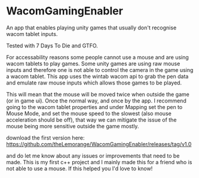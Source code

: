 # WacomGamingEnabler
An app that enables playing unity games that usually don't recognise wacom tablet inputs.

Tested with 7 Days To Die and GTFO.

For accessability reasons some people cannot use a mouse and are using wacom tablets to play games. Some unity games are using raw mouse inputs and therefore one is not able to control the camera in the game using a wacom tablet. 
This app uses the wintab wacom api to grab the pen data and emulate raw mouse inputs which allows those games to be played.

This will mean that the mouse will be moved twice when outside the game (or in game ui). Once the normal way, and once by the app. 
I recommend going to the wacom tablet properties and under Mapping set the pen to Mouse Mode, and set the mouse speed to the slowest (also mouse acceleration should be off), that way we can mitigate the issue of the mouse being more sensitive outside the game mostly.


download the first version here:
https://github.com/theLemorange/WacomGamingEnabler/releases/tag/v1.0

and do let me know about any issues or improvements that need to be made.
This is my first c++ project and I mainly made this for a friend who is not able to use a mouse. 
If this helped you I'd love to know! 
